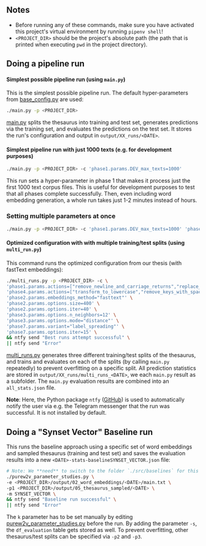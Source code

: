 ## Notes
- Before running any of these commands, make sure you have activated this project's virtual environment by running `pipenv shell`!
- `<PROJECT_DIR>` should be the project's absolute path (the path that is printed when executing `pwd` in the project directory).

## Doing a pipeline run
#### Simplest possible pipeline run (using `main.py`)
This is the simplest possible pipeline run. The default hyper-parameters from [base_config.py](../src/base_config.py) are used:
```bash
./main.py -p <PROJECT_DIR>
```
[main.py](../src/main.py) splits the thesaurus into training and test set, generates predictions via the training set, and evaluates the predictions on the test set. It stores the run's configuration and output in `output/XX_runs/<DATE>`.

#### Simplest pipeline run with just 1000 texts (e.g. for development purposes)
```bash
./main.py -p <PROJECT_DIR> -c 'phase1.params.DEV_max_texts=1000'
```
This run sets a hyper-parameter in phase 1 that makes it process just the first 1000 text corpus files. This is useful for development purposes to test that all phases complete successfully. Then, even including word embedding generation, a whole run takes just 1-2 minutes instead of hours.

### Setting multiple parameters at once
```bash
./main.py -p <PROJECT_DIR> -c 'phase1.params.DEV_max_texts=1000' 'phase2.params.embeddings_method="word2vec"' 'phase3.params.options.include_self=True'
```

#### Optimized configuration with with multiple training/test splits (using `multi_run.py`)
This command runs the optimized configuration from our thesis (with fastText embeddings):
```bash
./multi_runs.py -p <PROJECT_DIR> -c \
'phase1.params.actions=["remove_newline_and_carriage_returns","replace_sz_in_muss","replace_paragraphsign_with_word","replace_punctuation_with_space_except_hyphen","discard_words_less_two_characters","transform_to_lowercase","save_as_single_line"]' \
'phase4.params.actions=["transform_to_lowercase","remove_keys_with_space_keep_hyphen","create_n_1_mapping_largest_sysnet_wins_key","remove_keys_not_in_corpus","remove_synsets_with_less_than_two_keys"]' \
'phase2.params.embeddings_method="fasttext"' \
'phase2.params.options.size=400' \
'phase2.params.options.iter=40' \
'phase3.params.options.n_neighbors=12' \
'phase3.params.options.mode="distance"' \
'phase7.params.variant="label_spreading"' \
'phase7.params.options.iter=15' \
&& ntfy send "Best runs attempt successful" \
|| ntfy send "Error"
```
[multi_runs.py](../src/multi_runs.py) generates three different training/test splits of the thesaurus, and trains and evaluates on each of the splits (by calling `main.py` repeatedly) to prevent overfitting on a specific split. All prediction statistics are stored in `output/XX_runs/multi_runs_<DATE>`, we each `main.py` result as a subfolder. The `main.py` evaluation results are combined into an `all_stats.json` file.

**Note**: Here, the Python package `ntfy` ([GitHub](https://github.com/dschep/ntfy)) is used to automatically notify the user via e.g. the Telegram messenger that the run was successful. It is not installed by default. 

## Doing a "Synset Vector" Baseline run
This runs the baseline approach using a specific set of word embeddings and sampled thesaurus (training and test set) and saves the evaluation results into a new `<DATE>-stats-baselineSYNSET_VECTOR.json` file:
```bash
# Note: We **need** to switch to the folder `./src/baselines` for this script to work! Calling the script from outside the folder will result in a ModuleNotFoundError
./purew2v_parameter_studies.py \
-e <PROJECT_DIR>/output/02_word_embeddings/<DATE>/main.txt \
-p1 <PROJECT_DIR>/output/05_thesaurus_sampled/<DATE> \
-m SYNSET_VECTOR \
&& ntfy send "Baseline run successful" \
|| ntfy send "Error"
```
The `k` parameter has to be set manually by editing [purew2v_parameter_studies.py](/src/baselines/purew2v_parameter_studies.py) before the run. By adding the parameter `-s`, the `df_evaluation` table gets stored as well. To prevent overfitting, other thesaurus/test splits can be specified via `-p2` and `-p3`.

